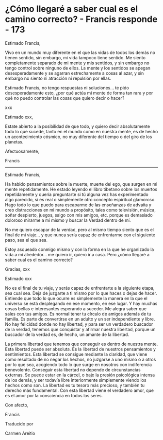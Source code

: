 # ¿Cómo llegaré a saber cual es el camino correcto? - Francis responde - 173

Estimado Francis, 

Vivo en un mundo muy diferente en el que las vidas de todos los dem&aacute;s no tienen sentido, sin embargo, mi vida tampoco tiene sentido. Me siento completamente separado de mi mente y mis sentidos, y sin embargo no tengo control sobre ninguno de ellos. La mente y los sentidos se apegan desesperadamente y se agarran estrechamente a cosas al azar, y sin embargo no siento ni atracci&oacute;n ni repulsi&oacute;n por ellas.

Estimado Francis, no tengo respuestas ni soluciones&hellip; te pido desesperadamente esto, &iquest;por qu&eacute; act&uacute;a mi mente de forma tan rara y por qu&eacute; no puedo controlar las cosas que quiero decir o hacer?

xxx

Estimado xxx,

Estate abierto a la posibilidad de que todo, y quiero decir absolutamente todo lo que sucede, tanto en el mundo como en nuestra mente, es de hecho un acontecimiento c&oacute;smico, no muy diferente del tiempo o del giro de los planetas.

Afectuosamente, 

Francis

***

Estimado Francis,

Ha habido pensamientos sobre la muerte, muerte del ego, que surgen en mi mente repetidamente. He estado leyendo el libro tibetano sobre los muertos repetidamente y quer&iacute;a preguntarte si t&uacute; alguna vez has experimentado algo parecido, si es real o simplemente otro concepto espiritual glamoroso. Hago todo lo que puedo para escaparme de las ense&ntilde;anzas de advaita y creo distracciones en mi mundo a prop&oacute;sito, tales como televisi&oacute;n, m&uacute;sica, so&ntilde;ar despierto, juegos, salgo con mis amigos, etc. porque es demasiado doloroso mirarme a m&iacute; mismo y buscar la Verdad dentro de m&iacute;.

No me quiero escapar de la verdad, pero al mismo tiempo siento que es el final de mi viaje&hellip; y que nunca ser&iacute;a capaz de enfrentarme con el siguiente paso, sea el que sea.

Estoy asqueado conmigo mismo y con la forma en la que he organizado la vida a m&iacute; alrededor&hellip; me quiero ir, quiero ir a casa. Pero &iquest;c&oacute;mo llegar&eacute; a saber cual es el camino correcto?

Gracias, xxx

Estimado xxx

No es el final de tu viaje, y ser&aacute;s capaz de enfrentarte a la siguiente etapa, sea cual sea. Deja de juzgarte a ti mismo por lo que haces o dejas de hacer. Entiende que todo lo que ocurre es simplemente la manera en la que el universo se est&aacute; desplegando en ese momento, en ese lugar. Y hay muchas cosas bellas e interesantes esperando a suceder. Me alegra saber que sales con tus amigos. Es normal tener tu c&iacute;rculo de amigos adem&aacute;s de tu familia. Es parte de convertirse en un adulto y un ser independiente y libre. No hay felicidad donde no hay libertad, y para ser un verdadero buscador de la verdad, tenemos que conquistar y afirmar nuestra libertad, porque un buscador de la verdad es, de hecho, un amante de la libertad. 

La primera libertad que tenemos que conseguir es dentro de nuestra mente. Esta libertad puede ser absoluta. Es la libertad de nuestros pensamientos y sentimientos. Esta libertad se consigue mediante la claridad, que viene como resultado de no negar los hechos, no juzgarse a uno mismo o a otros por lo que sea, acogiendo todo lo que surge en nosotros con indiferencia benevolente. Conseguir esta libertad no depende de circunstancias externas. Se puede estar en la c&aacute;rcel, o bajo la presi&oacute;n psicol&oacute;gica intensa de los dem&aacute;s, y ser todav&iacute;a libre interiormente simplemente viendo los hechos como son. La libertad es tu tesoro m&aacute;s precioso, y tambi&eacute;n tu derecho m&aacute;s fundamental. Con esta libertad viene el verdadero amor, que es el amor por la consciencia en todos los seres.

Con afecto, 

Francis

Traducido por 

Carmen Areitio

